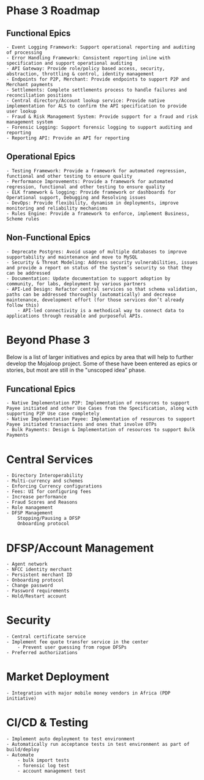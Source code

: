 # Phase 3 Roadmap
## Functional Epics
	- Event Logging Framework: Support operational reporting and auditing of processing
	- Error Handling Framework: Consistent reporting inline with specification and support operational auditing
	- API Gateway: Provide role/policy based access, security, abstraction, throttling & control, identity management
	- Endpoints for P2P, Merchant: Provide endpoints to support P2P and Merchant payments
	- Settlements: Complete settlements process to handle failures and reconciliation positions
	- Central directory/Account lookup service: Provide native implementation for ALS to confirm the API specification to provide user lookup
	- Fraud & Risk Management System: Provide support for a fraud and risk management system
	- Forensic Logging: Support forensic logging to support auditing and reporting
	- Reporting API: Provide an API for reporting
	
## Operational Epics
	- Testing Framework: Provide a framework for automated regression, functional and other testing to ensure quality 
	- Performance Improvements: Provide a framework for automated regression, functional and other testing to ensure quality 
	- ELK framework & logging: Provide framework or dashboards for Operational support, Debugging and Resolving issues 
	- DevOps: Provide flexibility, dynamism in deployments, improve monitoring and reliability mechanisms
	- Rules Engine: Provide a framework to enforce, implement Business, Scheme rules

## Non-Functional Epics
	- Deprecate Postgres: Avoid usage of multiple databases to improve supportability and maintenance and move to MySQL
	- Security & Threat Modeling: Address security vulnerabilities, issues and provide a report on status of the System’s security so that they can be addressed
	- Documentation: Update documentation to support adoption by community, for labs, deployment by various partners
	- API-Led Design: Refactor central services so that schema validation, paths can be addressed thoroughly (automatically) and decrease maintenance, development effort (for those services don’t already follow this)
		- API-led connectivity is a methodical way to connect data to applications through reusable and purposeful APIs.

# Beyond Phase 3
Below is a list of larger initiatives and epics by area that will help to further develop the Mojaloop project. Some of these have been entered as epics or stories, but most are still in the "unscoped idea" phase.

## Funcational Epics
	- Native Implementation P2P: Implementation of resources to support Payee initiated and other Use Cases from the Specification, along with supporting P2P Use case completely
	- Native Implementation Payee: Implementation of resources to support Payee initiated transactions and ones that involve OTPs
	- Bulk Payments: Design & Implementation of resources to support Bulk Payments

# Central Services
	- Directory Interoperability
	- Multi-currency and schemes
	- Enforcing Currency configurations
	- Fees: UI for configuring fees
	- Increase performance 
	- Fraud Scores and Reasons
	- Role management
	- DFSP Management
		Stopping/Pausing a DFSP
		Onboarding protocol
			
# DFSP/Account Management
	- Agent network
	- NFCC identity merchant
	- Persistent merchant ID
	- Onboarding protocol
	- Change password
	- Password requirements
	- Hold/Restart account

# Security
	- Central certificate service
	- Implement fee quote transfer service in the center
		- Prevent user guessing from rogue DFSPs
	- Preferred authorizations
	
# Market Deployment
	- Integration with major mobile money vendors in Africa (PDP initiative)
	
# CI/CD & Testing
	- Implement auto deployment to test environment
	- Automatically run acceptance tests in test environment as part of build/deploy
	- Automate 
		- bulk import tests
		- forensic log test
		- account management test
